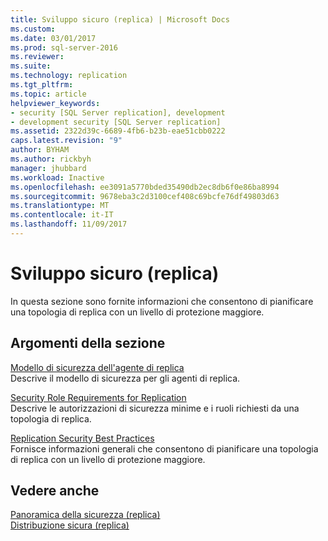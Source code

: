 ```yaml
---
title: Sviluppo sicuro (replica) | Microsoft Docs
ms.custom: 
ms.date: 03/01/2017
ms.prod: sql-server-2016
ms.reviewer: 
ms.suite: 
ms.technology: replication
ms.tgt_pltfrm: 
ms.topic: article
helpviewer_keywords:
- security [SQL Server replication], development
- development security [SQL Server replication]
ms.assetid: 2322d39c-6689-4fb6-b23b-eae51cbb0222
caps.latest.revision: "9"
author: BYHAM
ms.author: rickbyh
manager: jhubbard
ms.workload: Inactive
ms.openlocfilehash: ee3091a5770bded35490db2ec8db6f0e86ba8994
ms.sourcegitcommit: 9678eba3c2d3100cef408c69bcfe76df49803d63
ms.translationtype: MT
ms.contentlocale: it-IT
ms.lasthandoff: 11/09/2017
---
```

# <a name="secure-development-replication"></a>Sviluppo sicuro (replica)
  In questa sezione sono fornite informazioni che consentono di pianificare una topologia di replica con un livello di protezione maggiore.  
  
## <a name="in-this-section"></a>Argomenti della sezione  
 [Modello di sicurezza dell'agente di replica](../../../relational-databases/replication/security/replication-agent-security-model.md)  
 Descrive il modello di sicurezza per gli agenti di replica.  
  
 [Security Role Requirements for Replication](../../../relational-databases/replication/security/security-role-requirements-for-replication.md)  
 Descrive le autorizzazioni di sicurezza minime e i ruoli richiesti da una topologia di replica.  
  
 [Replication Security Best Practices](../../../relational-databases/replication/security/replication-security-best-practices.md)  
 Fornisce informazioni generali che consentono di pianificare una topologia di replica con un livello di protezione maggiore.  
  
## <a name="see-also"></a>Vedere anche  
 [Panoramica della sicurezza &#40;replica&#41;](../../../relational-databases/replication/security/security-overview-replication.md)   
 [Distribuzione sicura &#40;replica&#41;](../../../relational-databases/replication/security/secure-deployment-replication.md)  
  
  
